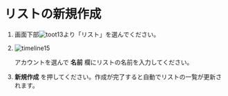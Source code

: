 # リストの新規作成

1. 画面下部![toot13](https://dl.thedesk.top/media/toot13.PNG)より「リスト」を選んでください。
2. ![timeline15](https://dl.thedesk.top/media/timeline15.PNG)  

   アカウントを選んで **名前** 欄にリストの名前を入力してください。

3. **新規作成** を押してください。作成が完了すると自動でリストの一覧が更新されます。

